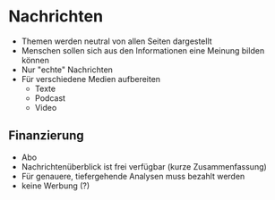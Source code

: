 # Nachrichten

- Themen werden neutral von allen Seiten dargestellt
- Menschen sollen sich aus den Informationen eine Meinung bilden können
- Nur "echte" Nachrichten
- Für verschiedene Medien aufbereiten
    + Texte
    + Podcast
    + Video

## Finanzierung

- Abo
- Nachrichtenüberblick ist frei verfügbar (kurze Zusammenfassung)
- Für genauere, tiefergehende Analysen muss bezahlt werden
- keine Werbung (?)